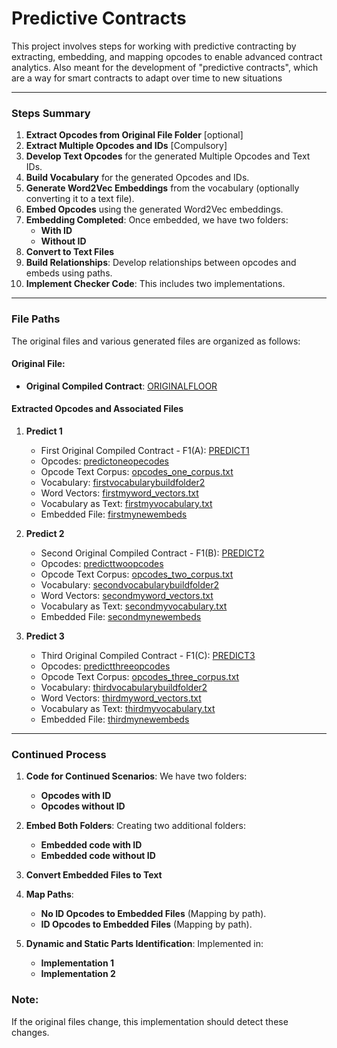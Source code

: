 # Predictive Contracts

This project involves steps for working with predictive contracting by extracting, embedding, and mapping opcodes to enable advanced contract analytics. Also meant for the development of "predictive contracts", which are a way for smart contracts to adapt over time to new situations

---

### Steps Summary

1. **Extract Opcodes from Original File Folder** [optional]
2. **Extract Multiple Opcodes and IDs** [Compulsory]
3. **Develop Text Opcodes** for the generated Multiple Opcodes and Text IDs.
4. **Build Vocabulary** for the generated Opcodes and IDs.
5. **Generate Word2Vec Embeddings** from the vocabulary (optionally converting it to a text file).
6. **Embed Opcodes** using the generated Word2Vec embeddings.
7. **Embedding Completed**: Once embedded, we have two folders:
   - **With ID**
   - **Without ID**
8. **Convert to Text Files**
9. **Build Relationships**: Develop relationships between opcodes and embeds using paths.
10. **Implement Checker Code**: This includes two implementations.

---

### File Paths

The original files and various generated files are organized as follows:

#### Original File:
- **Original Compiled Contract**: [ORIGINALFLOOR](https://drive.google.com/drive/folders/1H7J_6TlkLg5-SjRfUgYX6xN1JQHMDsKS?usp=sharing)

#### Extracted Opcodes and Associated Files

1. **Predict 1**
   - First Original Compiled Contract - F1(A): [PREDICT1](https://drive.google.com/drive/folders/1TbO6kjLQUI24W5abRyS7XZ01ogCUFt90?usp=sharing)
   - Opcodes: [predictoneopecodes](https://drive.google.com/drive/folders/1UGC6yDOLqjYxWyY8gdZzUV4M7R5zCpOW?usp=sharing)
   - Opcode Text Corpus: [opcodes_one_corpus.txt](https://drive.google.com/file/d/1j7tl_kxiaKwVL6QmJnRJZiDrUQrg5Vb-/view?usp=sharing)
   - Vocabulary: [firstvocabularybuildfolder2](https://drive.google.com/drive/folders/1jKpnZz1J6tZpvJtmg2hEONtVSJxrt4_T?usp=sharing)
   - Word Vectors: [firstmyword_vectors.txt](https://drive.google.com/file/d/1jp3poWY5XuEpEYDT_s-g71fLTnSGMfx8/view?usp=sharing)
   - Vocabulary as Text: [firstmyvocabulary.txt](https://drive.google.com/file/d/1jq9dMv6w0xQMQl-5n_9KIu7PUSH3RIXL/view?usp=sharing)
   - Embedded File: [firstmynewembeds](https://drive.google.com/drive/folders/1Ij3CxdE0vOMTnbSQbKOOVXjPEvPzhhG-?usp=sharing)

2. **Predict 2**
   - Second Original Compiled Contract - F1(B): [PREDICT2](https://drive.google.com/drive/folders/1DUaTKtJhVJ0hDIuj2AW8ESCQvJFx1bY-?usp=sharing)
   - Opcodes: [predicttwoopcodes](https://drive.google.com/drive/folders/1EqSuKZFTBQ_9wyG1Mf0lu6gfB9AstEfH?usp=sharing)
   - Opcode Text Corpus: [opcodes_two_corpus.txt](https://drive.google.com/file/d/1j7vJfnQ4LdRWzMdfn__kpJqkycxYIzgH/view?usp=sharing)
   - Vocabulary: [secondvocabularybuildfolder2](https://drive.google.com/drive/folders/1jVApMoFeRKtwD-XxrMVIh-FJZbKzjkhu?usp=sharing)
   - Word Vectors: [secondmyword_vectors.txt](https://drive.google.com/file/d/1jup2-gD4yklLmCcdPE5IuSc7f-Pm8j8y/view?usp=sharing)
   - Vocabulary as Text: [secondmyvocabulary.txt](https://drive.google.com/file/d/1k35ZPBXNgt1Mi6RWfFOPTVuy7fp5oRUy/view?usp=sharing)
   - Embedded File: [secondmynewembeds](https://drive.google.com/drive/folders/177s6e_-Q7Xu6nY3zXJCWXfHt8KnGbd2h?usp=sharing)

3. **Predict 3**
   - Third Original Compiled Contract - F1(C): [PREDICT3](https://drive.google.com/drive/folders/1pR2iuXn2UZ8yq851Hwr7oxLmL_yzW8TN?usp=sharing)
   - Opcodes: [predictthreeopcodes](https://drive.google.com/drive/folders/1YsuCgYeXNty3_ryxgMHeyIoDYW7sfKok?usp=sharing)
   - Opcode Text Corpus: [opcodes_three_corpus.txt](https://drive.google.com/file/d/1j9HbhAc_e_D82uzirMccftegULBw24Q7/view?usp=sharing)
   - Vocabulary: [thirdvocabularybuildfolder2](https://drive.google.com/drive/folders/1jmCIRhZoeJRwmfTgilaPZz-pg9eSz08C?usp=sharing)
   - Word Vectors: [thirdmyword_vectors.txt](https://drive.google.com/file/d/1k78oieMCPOwZ_NtJ6Ay3BScgZJixxmgG/view?usp=sharing)
   - Vocabulary as Text: [thirdmyvocabulary.txt](https://drive.google.com/file/d/1k7Ta2cHfwi9ql1A4ZDIoUx681M0CwHI-/view?usp=sharing)
   - Embedded File: [thirdmynewembeds](https://drive.google.com/drive/folders/1FMQsl3bOFyxR8qsv6xnJ4LKLcwo9rRie?usp=sharing)

---

### Continued Process

1. **Code for Continued Scenarios**: We have two folders:
   - **Opcodes with ID**
   - **Opcodes without ID**

2. **Embed Both Folders**: Creating two additional folders:
   - **Embedded code with ID**
   - **Embedded code without ID**

3. **Convert Embedded Files to Text**

4. **Map Paths**:
   - **No ID Opcodes to Embedded Files** (Mapping by path).
   - **ID Opcodes to Embedded Files** (Mapping by path).

5. **Dynamic and Static Parts Identification**: Implemented in:
   - **Implementation 1**
   - **Implementation 2**

### Note:
If the original files change, this implementation should detect these changes.
